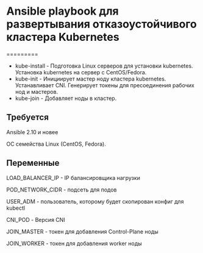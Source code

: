 # Ansible playbook для развертывания отказоустойчивого кластера Kubernetes 
=========

* kube-install - Подготовка Linux серверов для установки kubernetes. Установка kubernetes на сервер с CentOS/Fedora.
* kube-init - Инициирует мастер ноду кластера kubernetes. Устанавливает CNI. Генерирует токены для пресоединения рабочих нод и мастеров.
* kube-join  - Добавляет ноды в кластер.


Требуется
-----------

Ansible 2.10 и новее 

ОС семейства Linux (CentOS, Fedora).


Переменные
-----------

LOAD_BALANCER_IP - IP балансировщика нагрузки

POD_NETWORK_CIDR - подсеть для подов

USER_ADM - пользователь, которому будет скопирован конфиг для kubectl

CNI_POD - Версия CNI

JOIN_MASTER - токен для добавления Control-Plane ноды

JOIN_WORKER - токен для добавления worker ноды
